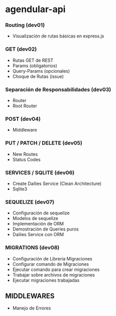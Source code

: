 # agendular-api

### Routing (dev01)

* Visualización de rutas básicas en express.js

### GET (dev02)

* Rutas GET de REST
* Params (obligatorios)
* Query-Params (opcionales)
* Choque de Rutas (issue)

### Separación de Responsabilidades (dev03)

* Router
* Root Router

### POST (dev04)

* Middleware

### PUT / PATCH / DELETE (dev05)

* New Routes
* Status Codes 

### SERVICES / SQLITE (dev06)

* Create Dailies Service (Clean Architecture)
* Sqlite3

### SEQUELIZE (dev07)

* Configuración de sequelize
* Modelos de sequelize
* Implementación de ORM
* Demostración de Queries puros
* Dailies Service con ORM

### MIGRATIONS (dev08)

* Configuración de Librería Migraciones
* Configurar comando de Migraciones
* Ejecutar comando para crear migraciones
* Trabajar sobre archivos de migraciones
* Ejecutar migraciones trabajadas

## MIDDLEWARES

* Manejo de Errores